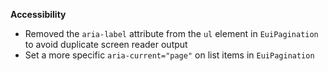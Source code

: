 **Accessibility**

- Removed the `aria-label` attribute from the `ul` element in `EuiPagination` to avoid duplicate screen reader output
- Set a more specific `aria-current="page"` on list items in `EuiPagination`
